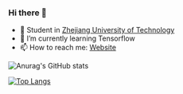 ### Hi there 👋

- 🔭 Student in  [Zhejiang University of Technology][1]
- 🌱 I’m currently learning Tensorflow
- 📫 How to reach me: [Website][2]

![Anurag's GitHub stats](https://github-readme-stats.vercel.app/api?username=boom1999&count_private=true&show_icons=true)

[![Top Langs](https://github-readme-stats.vercel.app/api/top-langs/?username=boom1999&layout=compact)](https://github.com/anuraghazra/github-readme-stats)

[1]: http://www.zjut.edu.cn/
[2]: https://www.lingzhicheng.cn/
